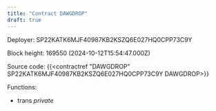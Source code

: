 ```yaml
---
title: "Contract DAWGDROP"
draft: true
---
```

Deployer: SP22KATK6MJF40987KB2KSZQ6E027HQ0CPP73C9Y


 



Block height: 169550 (2024-10-12T15:54:47.000Z)

Source code: {{<contractref "DAWGDROP" SP22KATK6MJF40987KB2KSZQ6E027HQ0CPP73C9Y DAWGDROP>}}

Functions:

* trans _private_
